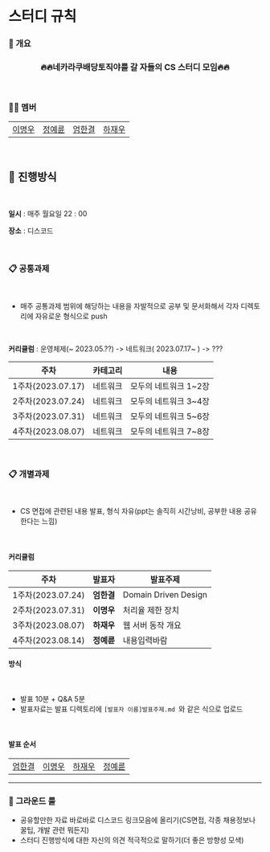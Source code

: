# 스터디 규칙

### 🐶 개요

<h3 align="center">🔥🔥네카라쿠배당토직야를 갈 자들의 CS 스터디 모임🔥🔥</h3>

<br>

### 🤼‍♂️ 멤버

<table>
  <tr>
    <td align="center">
      <a href="https://github.com/JeongHwan-dev">
        이명우
      </a>
    </td>
    <td align="center">
      <a href="https://github.com/YeryunJung">
        정예륜
      </a>
    </td>
    <td align="center">
      <a href="https://github.com/ah9mon">
        엄한결
      </a>
    </td>
    <td align="center">
      <a href="https://github.com/jwoohaha">
        하재우
      </a>
    </td>
  </tr>
</table>

<br>

## 🤝 진행방식

<br>

**일시** : 매주 월요일 22 : 00

**장소** : 디스코드

<br>

### 📋 공통과제

<br>

* 매주 공통과제 범위에 해당하는 내용을 자발적으로 공부 및 문서화해서 각자 디렉토리에 자유로운 형식으로 push

<br>

**커리큘럼** : 운영체제(~ 2023.05.??) -> 네트워크( 2023.07.17~ ) -> ???
<br>

| 주차              | 카테고리 | 내용            |
| --------------- | ---- | ------------- |
| 1주차(2023.07.17) | 네트워크 | 모두의 네트워크 1~2장 |
| 2주차(2023.07.24) | 네트워크 | 모두의 네트워크 3~4장 |
| 3주차(2023.07.31) | 네트워크 | 모두의 네트워크 5~6장 |
| 4주차(2023.08.07) | 네트워크 | 모두의 네트워크 7~8장 |

<br>

### 📋 개별과제

<br>

* CS 면접에 관련된 내용 발표, 형식 자유(ppt는 솔직히 시간낭비, 공부한 내용 공유한다는 느낌)
  
  <br>

#### 커리큘럼

| 주차              | 발표자     | 발표주제                 |
| --------------- | ------- | -------------------- |
| 1주차(2023.07.24) | **엄한결** | Domain Driven Design |
| 2주차(2023.07.31) | **이명우** | 처리율 제한 장치           |
| 3주차(2023.08.07) | **하재우** | 웹 서버 동작 개요          |
| 4주차(2023.08.14) | **정예륜** | 내용입력바람               |

#### 방식

<br>

* 발표 10분 + Q&A 5분
* 발표자료는 발표 디렉토리에 `[발표자 이름]발표주제.md `와 같은 식으로 업로드

<br>

#### 발표 순서

<table>
  <tr>
    <td align="center">
      <a href="https://github.com/ah9mon">
        엄한결
      </a>
    </td>
    <td align="center">
      <a href="https://github.com/Fishphobia gg">
        이명우
      </a>
    </td>
    <td align="center">
      <a href="https://github.com/jwoohaha">
        하재우
      </a>
    </td>
    <td align="center">
      <a href="https://github.com/YeryunJung">
        정예륜
      </a>
    </td>
  </tr>
</table>

---

### 🚩 그라운드 룰

* 공유할만한 자료 바로바로 디스코드 링크모음에 올리기(CS면접, 각종 채용정보나 꿀팁, 개발 관련 뭐든지)
* 스터디 진행방식에 대한 자신의 의견 적극적으로 말하기(더 좋은 방향성 모색)

<br>
<br>
